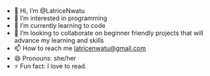 - 👋 Hi, I’m @LatriceNwatu
- 👀 I’m interested in programming
- 🌱 I’m currently learning to code
- 💞️ I’m looking to collaborate on beginner friendly projects that will advance my learning and skills
- 📫 How to reach me latricenwatu@gmail.com
- 😄 Pronouns: she/her
- ⚡ Fun fact: I love to read.

<!---
LatriceNwatu/LatriceNwatu is a ✨ special ✨ repository because its `README.md` (this file) appears on your GitHub profile.
You can click the Preview link to take a look at your changes.
--->
